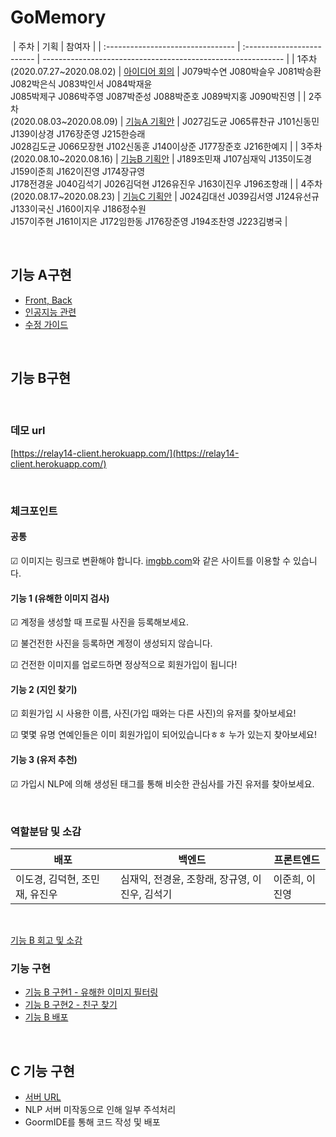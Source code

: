 # GoMemory

​
| 주차 | 기획 | 참여자 |
| :-------------------------------- | :------------------------- | ------------------------------------------------------------ |
| 1주차<br/>(2020.07.27~2020.08.02) | [아이디어 회의](./Proposal/week1) | J079박수연 J080박슬우 J081박승환 J082박은식 J083박인서 J084박재윤<br/>J085박제구 J086박주영 J087박준성 J088박준호 J089박지홍 J090박진영 |
| 2주차<br/>(2020.08.03~2020.08.09) | [기능A 기획안](./Proposal/week2) | J027김도균 J065류찬규 J101신동민 J139이상경 J176장준영 J215한승래<br/> J028김도균 J066모장현 J102신동훈 J140이상준 J177장준호 J216한예지 |
| 3주차<br/>(2020.08.10~2020.08.16) | [기능B 기획안](./Proposal/week3) | J189조민재 J107심재익 J135이도경 J159이준희 J162이진영 J174장규영<br/> J178전경윤 J040김석기 J026김덕현 J126유진우 J163이진우 J196조항래 |
| 4주차<br/>(2020.08.17~2020.08.23) | [기능C 기획안](./Proposal/week4) | J024김대선 J039김서영 J124유선규 J133이국신 J160이지우 J186정수원<br/> J157이주현 J161이지은 J172임한동 J176장준영 J194조찬영 J223김병국 |

<br>

## 기능 A구현

- [Front, Back](https://github.com/boostcamp-2020/relay_14/wiki/%EA%B8%B0%EB%8A%A5-A---Front,-Back)
- [인공지능 관련](https://github.com/boostcamp-2020/relay_14/wiki/%EA%B8%B0%EB%8A%A5-A---%EC%9D%B8%EA%B3%B5%EC%A7%80%EB%8A%A5-%EA%B4%80%EB%A0%A8)
- [수정 가이드](https://github.com/boostcamp-2020/relay_14/wiki/%EA%B8%B0%EB%8A%A5-A---%EC%88%98%EC%A0%95-%EA%B0%80%EC%9D%B4%EB%93%9C)

<br>

## 기능 B구현

<br>

### 데모 url

[https://relay14-client.herokuapp.com/](https://relay14-client.herokuapp.com/)

<br>

### 체크포인트

#### 공통

☑ 이미지는 링크로 변환해야 합니다. [imgbb.com](imgbb.com)와 같은 사이트를 이용할 수 있습니다.

#### 기능 1 (유해한 이미지 검사)

☑ 계정을 생성할 때 프로필 사진을 등록해보세요.

☑ 불건전한 사진을 등록하면 계정이 생성되지 않습니다.

☑ 건전한 이미지를 업로드하면 정상적으로 회원가입이 됩니다!

#### 기능 2 (지인 찾기)

☑ 회원가입 시 사용한 이름, 사진(가입 때와는 다른 사진)의 유저를 찾아보세요!

☑ 몇몇 유명 연예인들은 이미 회원가입이 되어있습니다ㅎㅎ 누가 있는지 찾아보세요!

#### 기능 3 (유저 추천)

☑ 가입시 NLP에 의해 생성된 태그를 통해 비슷한 관심사를 가진 유저를 찾아보세요.

<br>

### 역할분담 및 소감

| 배포                           | 백엔드                                         | 프론트엔드     |
| ------------------------------ | ---------------------------------------------- | -------------- |
| 이도경, 김덕현, 조민재, 유진우 | 심재익, 전경윤, 조항래, 장규영, 이진우, 김석기 | 이준희, 이진영 |

<br>

[기능 B 회고 및 소감](https://github.com/boostcamp-2020/relay_14/wiki/%EA%B8%B0%EB%8A%A5-B-%ED%9A%8C%EA%B3%A0-%EB%B0%8F-%EC%86%8C%EA%B0%90)
<br>

### 기능 구현

- [기능 B 구현1 - 유해한 이미지 필터링](https://github.com/boostcamp-2020/relay_14/wiki/%EA%B8%B0%EB%8A%A5-B-%EA%B5%AC%ED%98%841--%EC%9C%A0%ED%95%B4%ED%95%9C-%EC%9D%B4%EB%AF%B8%EC%A7%80-%ED%95%84%ED%84%B0%EB%A7%81)
- [기능 B 구현2 - 친구 찾기](https://github.com/boostcamp-2020/relay_14/wiki/%EA%B8%B0%EB%8A%A5-B-%EA%B5%AC%ED%98%842-%EC%B9%9C%EA%B5%AC-%EC%B0%BE%EA%B8%B0)
- [기능 B 배포](https://github.com/boostcamp-2020/relay_14/wiki/%EA%B8%B0%EB%8A%A5-B-%EB%B0%B0%ED%8F%AC)

<br>

## C 기능 구현
- [서버 URL](https://relay-14-etcxu.run.goorm.io/)
- NLP 서버 미작동으로 인해 일부 주석처리
- GoormIDE를 통해 코드 작성 및 배포

<br>

